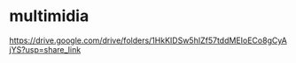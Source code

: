 # multimidia
https://drive.google.com/drive/folders/1HkKIDSw5hIZf57tddMEIoECo8gCyAjYS?usp=share_link
